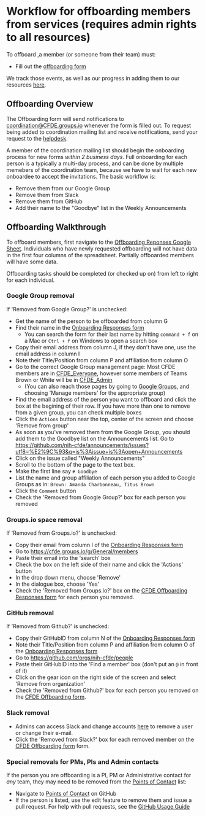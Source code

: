 # Workflow for offboarding members from services (requires admin rights to all resources)

To offboard ,a member (or someone from their team) must:
 - Fill out the [offboarding form](https://forms.gle/Gb5H6CAYCd8iVYKG8)
 
 We track those events, as well as our progress in adding them to our resources [here](https://docs.google.com/spreadsheets/d/1bY-P5ZrIOPDrDpzlXNrDnV96XqOnV_X9z9ur7t9Qkhk/edit?usp=sharing).

## Offboarding Overview
The Offboarding form will send notifications to coordination@CFDE.groups.io whenever the form is filled out. To request being added to coordination mailing list and receive notifications, send your request to the [helpdesk](mailto:coordination+int+1482+3914664481228082529@CFDE.groups.io).

A member of the coordination mailing list should begin the onboarding process for new forms *within 2 business days*. Full onboarding for each person is a typically a multi-day process, and can be done by multiple memebers of the coordination team, because we have to wait for each new onboardee to accept the invitations. The basic workflow is:

  - Remove them from our Google Group
  - Remove them from Slack
  - Remove them from GitHub
  - Add their name to the "Goodbye" list in the Weekly Announcements

## Offboarding Walkthrough
To offboard members, first navigate to the [Offboarding Reponses Google Sheet](https://docs.google.com/spreadsheets/d/1bY-P5ZrIOPDrDpzlXNrDnV96XqOnV_X9z9ur7t9Qkhk/edit?usp=sharing).
Individuals who have newly requested offboarding will not have data in the first four columns of the spreadsheet. Partially offboarded members will have some data.
  
Offboarding tasks should be completed (or checked up on) from left to right for each individual.

### Google Group removal

  If 'Removed from Google Group?' is unchecked:
   - Get the name of the person to be offboarded from column G
   - Find their name in the [Onboarding Responses form](https://docs.google.com/spreadsheets/d/16JcTqlkCRPqrSnykqshrVM2XLf_3HJJiPpAb7qBaOug/edit?usp=sharing)
     - You can search the form for their last name by hitting `command + f` on a Mac or `Ctrl + f` on Windows to open a search box
   - Copy their email address from column J, if they don't have one, use the email address in column I
   - Note their Title/Position from column P and affiliation from column O
   - Go to the correct Google Group management page: Most CFDE members are in [CFDE_Everyone](https://groups.google.com/forum/#!managemembers/cfde_everyone/members/active), however some members of Teams Brown or White will be in [CFDE_Admin](https://groups.google.com/forum/#!managemembers/cfde_admin/members/active)
     - (You can also reach those pages by going to [Google Groups](https://groups.google.com/forum/#!myforums), and choosing 'Manage members' for the appropriate group)
   - Find the email address of the person you want to offboard and click the box at the begining of their row. If you have more than one to remove from a given group, you can check multiple boxes
   - Click the `Actions` button near the top, center of the screen and choose 'Remove from group'
   - As soon as you've removed them from the Google Group, you should add them to the Goodbye list on the Announcements list. Go to https://github.com/nih-cfde/announcements/issues?utf8=%E2%9C%93&q=is%3Aissue+is%3Aopen+Announcements
   - Click on the issue called "Weekly Announcements"
   - Scroll to the bottom of the page to the text box.
   - Make the first line say `# Goodbye`
   - List the name and group affiliation of each person you added to Google Groups as in: `Brown: Amanda Charbonneau, Titus Brown`
   - Click the `Comment` button
   - Check the 'Removed from Google Group?' box for each person you removed

### Groups.io space removal

 If 'Removed from Groups.io?' is unchecked:
  - Copy their email from column I of the [Onboarding Responses form](https://docs.google.com/spreadsheets/d/16JcTqlkCRPqrSnykqshrVM2XLf_3HJJiPpAb7qBaOug/edit?usp=sharing)
   - Go to https://cfde.groups.io/g/General/members
  - Paste their email into the 'search' box
  - Check the box on the left side of their name and click the 'Actions' button
  - In the drop down menu, choose 'Remove' 
  - In the dialogue box, choose 'Yes'
  - Check the 'Removed from Groups.io?' box on the [CFDE Offboarding Responses form](https://docs.google.com/spreadsheets/d/1bY-P5ZrIOPDrDpzlXNrDnV96XqOnV_X9z9ur7t9Qkhk/edit#gid=1873329009) for each person you removed.
   
### GitHub removal

  If 'Removed from Github?' is unchecked:
  - Copy their GitHubID from column N of the [Onboarding Responses form](https://docs.google.com/spreadsheets/d/16JcTqlkCRPqrSnykqshrVM2XLf_3HJJiPpAb7qBaOug/edit?usp=sharing)
  - Note their Title/Position from column P and affiliation from column O of the [Onboarding Responses form](https://docs.google.com/spreadsheets/d/16JcTqlkCRPqrSnykqshrVM2XLf_3HJJiPpAb7qBaOug/edit?usp=sharing)
  - Go to https://github.com/orgs/nih-cfde/people
  - Paste their GitHubID into the 'Find a member' box (don't put an `@` in front of it)
  - Click on the gear icon on the right side of the screen and select 'Remove from organization'
  - Check the 'Removed from Github?' box for each person you removed on the [CFDE Offboarding form](https://docs.google.com/spreadsheets/d/1bY-P5ZrIOPDrDpzlXNrDnV96XqOnV_X9z9ur7t9Qkhk/edit#gid=1873329009). 

### Slack removal 
  - Admins can access Slack and change accounts [here](https://cfdeworkspace.slack.com/admin) to remove a user or change their e-mail. 
  - Click the 'Removed from Slack?' box for each removed member on the [CFDE Offboarding form](https://docs.google.com/spreadsheets/d/1bY-P5ZrIOPDrDpzlXNrDnV96XqOnV_X9z9ur7t9Qkhk/edit#gid=1873329009) form. 
 
### Special removals for PMs, PIs and Admin contacts

If the person you are offboarding is a PI, PM or Administrative contact for *any* team, they may need to be removed from the [Points of Contact](https://github.com/nih-cfde/organization/blob/master/PointsOfContact.md) list:
  - Navigate to [Points of Contact](https://github.com/nih-cfde/organization/blob/master/PointsOfContact.md) on GitHub
  - If the person is listed, use the edit feature to remove them and issue a pull request. For help with pull requests, see the [GitHub Usage Guide](./GitHubUsage.md)


   
  

